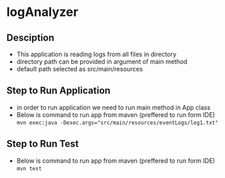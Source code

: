 # logAnalyzer

## Desciption
* This application is reading logs from all files in directory
* directory path can be provided in argument of main method
* default path selected as src/main/resources

## Step to Run Application
* in order to run application we need to run main method in App class
* Below is command to run app from maven (preffered to run form IDE)
    ```mvn exec:java -Dexec.args="src/main/resources/eventLogs/log1.txt"```

## Step to Run Test
* Below is command to run app from maven (preffered to run form IDE)
    ```mvn test```
